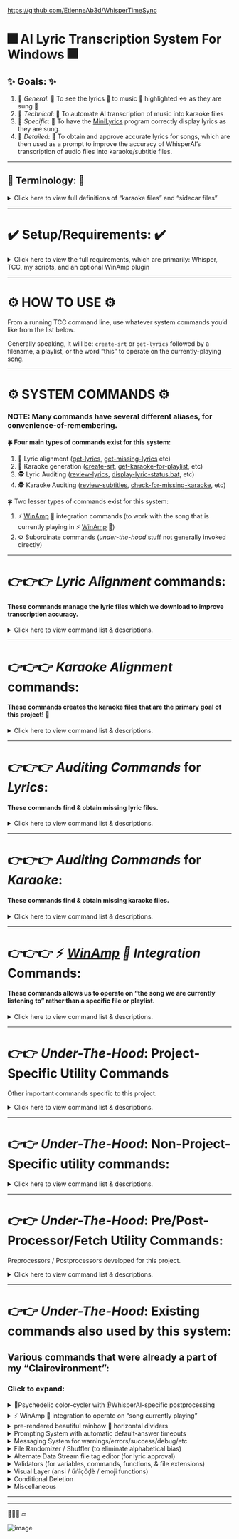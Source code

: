https://github.com/EtienneAb3d/WhisperTimeSync



# 🎆 AI Lyric Transcription System For Windows 🎆

## ✨ Goals: ✨

  1. 🥅 *General*: 🥅 To see the lyrics 📄 to music 🎵 highlighted ↔ as they are sung 🎤
  1. 🥅 *Technical*: 🥅 To automate AI transcription of music into karaoke files
  1. 🥅 *Specific*: 🥅 To have the [MiniLyrics](https://minilyrics.en.softonic.com/) program correctly display lyrics as they are sung.
  1. 🥅 *Detailed*: 🥅 To obtain and approve accurate lyrics for songs, which are then used as a prompt to improve the accuracy of WhisperAI’s transcription of audio files into karaoke/subtitle files.

-----------------------------------------------------------------------------------------------------------------------------------------------

## 📓 Terminology: 📓

<details><summary>Click here to view full definitions of “karaoke files” and “sidecar files”</summary>  

&nbsp;

📑 *Karaoke Files*: 📑 We generally call both ```SRT files``` and ```LRC files``` “karaoke files”, which is a colloquial shorthand for “files capable of displaying the lyrics *as* they are sung”. This system generates ```SRT``` files, but includes a batch converter that converts ```SRT``` to ```LRC```.

&nbsp;

🏎 *Sidecar Files*: 🏎 A file of the *same* name, but *different* extension.

For example, ```filename.mp3``` might have a sidecar file named ```filename.txt```, which would typically be lyrics for a song, and a sidecar file named ```filename.jpg```, which would typically be the cover art to the song.  

Another example is when a program like ```whatever.exe``` has a ```whatever.ini`` *INI file* for its settings; That *INI* file is a sidecar file the *EXE* file. 


😢 *Lyriclessness*: This meaning is specific to this project: Lyriclessness is a state in which a song’s lyrics cannot be found on the internet. At this point of giving up on our lyrics search, we can “approve” the lyriclessness state to mark our task as complete.


</details>

-----------------------------------------------------------------------------------------------------------------------------------------------

# ✔️ Setup/Requirements: ✔️

<details><summary>Click here to view the full requirements, which are primarily: Whisper, TCC, my scripts, and an optional WinAmp plugin</summary>  
  
  &nbsp; 
  
1. 👂 The [latest Faster-Whisper-XXL binaries](https://github.com/Purfview/whisper-standalone-win/releases/tag/Faster-Whisper-XXL)

    - The command ``faster-whisper-xxl.exe`` — our AI transriber — must be in your ```path```.

&nbsp;    

2. 💻 [JPSoft’s TakeCommand (TCC) command-line v31+](https://jpsoft.com/all-downloads/all-downloads.html).  
    - Install TCC:
        - either from [JPSoft.com](https://jpsoft.com/all-downloads/all-downloads.html)
        - or via *WinGet* with the command: ```winget install JPSoft.tcmd```
          - No *WinGet*? Install it in *PowerShell* with the command ```Add-AppxPackage -Path "https://aka.ms/getwinget"``` 
          - or with command ```Add-AppxPackage -RegisterByFamilyName -MainPackage Microsoft.DesktopAppInstaller_8wekyb3d8bbwe```
    - Make ```c:\TCMD``` point to our [TCC](https://jpsoft.com/all-downloads/all-downloads.html) installation:
      - via the command: ```mklink c:\TCMD "c:\Program Files\TCMD31"``` 
      - The folder ```TCMD31``` may vary depending on what version of [TCC](https://jpsoft.com/all-downloads/all-downloads.html) is current.
    - Update TCC to be compatible with my scripts:
       - Open **TCC/TCMD** 
       - type ```option``` at the command line
       - In the upper-left is a section called *“Special Characters”*
       - Change the separator to “^” (the [caret character](https://en.wikipedia.org/wiki/Caret))
       
&nbsp;

3. 🐍 Python 
    - Install Python Anaconda ... That one specifically. [TODO link this]
    - install the *LyricsGenius* package: 
      - install: ```pip install git+https://github.com/johnwillmr/LyricsGenius.git```
      - upgrade: ```pip install -U lyricsgenius```
      - ensure that ```lyricsgenius``` is in your path and works as a command

&nbsp;

4. 🦪 Perl
    - Install Strawberry Perl [TODO link this]
    - install my Perl libraries
      - ```Unzip perl-sitelib-Clio.zip``` into ```c:\Strawberry\perl\site\lib\Clio```

&nbsp;

5. 🖥 [Windows Terminal](https://jpsoft.com/all-downloads/all-downloads.html).  
    - Needed to support our colorful presentation
    - Will look nonsensical otherwise
    - Install *Windows Terminal*:
      - either from [GitHub](https://github.com/microsoft/terminal/releases/)
      - or via *WinGet* with the command: ```winget install -e --id Microsoft.WindowsTerminal```
      - or from the Microsoft Store
    - Add *TCC* to your *Windows Terminal*:
      - Open up *Windows Terminal*
      - Hit Ctrl-, (yes, control-comma) to go into settings
      - Scroll to the bottom of the left pane and click *Add new profile*
      - Duplicate the PowerShell profile
      - Change the name to “TCC”
      - Change the command line to ```c:\tcmd\tcc.exe```
      - Change the starting directory to ```c:\tcmd```
      - Ensure *Run As Administrator* is turned on. 
      - Go into ```Appearance``` and change the font to *Cascadia Code*, which has the proper [ligature rendering](https://github.com/microsoft/cascadia-code#font-features) that I take advantage of cosmetically.
      

&nbsp;    


6. ⌨️ My full [Clairevironment](https://github.com/ClaireCJS/clairecjs_bat/) (a big ball of stuff which includes this project).
    - Technically you probably only need about 100 of these files.  
    - This folder has it’s own ```sort``` and ```uniq``` executables (from [Cygwin](https://www.cygwin.com)) to ensure consistency
    - To install: 
```
git.exe clone https://github.com/ClaireCJS/clairecjs_bat/
mv BAT-and-UTIL-files-1 c:\bat\
set path=%path%;c:\bat\
copy c:\bat\tcmd.ini.bat c:\tcmd\tcmd.ini
copy c:\bat\tcstart.bat  c:\tcmd\tcstart.bat
copy c:\bat\alias.lst    c:\tcmd\alias.lst
```

&nbsp;

7. 💻 Certain environment variables should be defined
    - ```%EDITOR%``` should be set to your text editor command (i.e. ```set editor=editplus.exe```)
    - ```%LYRICS%``` should be set to your lyrics repository   (i.e. ```set lyrics=c:\lyrics\```)

&nbsp;

8. 📂 Filename requirements: Don’t have any audio files with percents or carets in them!
    - Unicode characters should be fine
    - Emoji   characters should be fine, but may be risky
    - DON’T USE “```%```” (the percent character)! It’s technically not even valid, but Windows allows it. Use the unicode ```％``` instead!
    - DON’T USE “```^```” (the [caret character](https://en.wikipedia.org/wiki/Caret))!  Sorry!  Caret is my personal command separator. Spent a lot of time making this system work with caret-filenames, and it mostly does, but with some errant error messages. In the end, I recommend not using carets in music collection filenames. I was using them to represent exponents in quirky song titles that have mathematical equations in their title, such as those by *Type O Negative* and *Man Or Astro Man?*.  It turns out that the superscript characters ¹²³⁴⁵⁶⁷⁸⁹⁰ are easier to live with... Use ```²``` instead of ```^2``` to represent the mathematical concept of “squared”.
    

&nbsp;

7. 📜 Recommended: As mentioned earlier, to use the “local lyric repository search” functionality, you must set an environment variable named ```LYRICS``` to point to your lyric repository.  For example, ```set LYRICS=c:\lyrics```.
This is a repository of saved lyrics, possibly from years of past [MiniLyrics](https://minilyrics.en.softonic.com/)/[EvilLyrics](https://www.evillabs.sk/evillyrics/) use.   
The structure of the repository is assumed to be subfolders for the 1ˢᵗ letter of the artist, with filenames that are “*Artist* - *Title*.txt”, for example ```c:\Lyrics\M\Metallica - Enter Sandman.txt```, with the possibility of apostrophes being substituted into underscores. 

&nbsp;

8. ☯️ Optional: For [automatic cleanup](../BAT-and-UTIL-files-1/clean-up-AI-transcription-trash-files) of leftover AI files across an entire computer:
    - Always be running  the ```Everything``` service, which comes with TakeCommand ([TCC](https://jpsoft.com/all-downloads/all-downloads.html))
    - Use ```start-everything.bat``` or ```start EVERYTHING.EXE -startup``` to start it, if it doesn’t start automatically. 
    - ```clean-up-AI-transcription-trash-files``` is the command to clean up our trash.  Insert it into your startup/autoexec.bat equivalent and this system won’t leave any trash anywhere.

&nbsp;

9. ⚡️ Optional: For 🦙 *[WinAmp](https://forums.winamp.com/forum/winamp/winamp-discussion/306661-winamp-5-666-released-build-3516)* 🦙 integration:
    - Install the [WinampNowPlayingToFile plugin](https://github.com/Aldaviva/WinampNowPlayingToFile)
    - Configure the [WinampNowPlayingToFile plugin](https://github.com/Aldaviva/WinampNowPlayingToFile) so that the 2ⁿᵈ line of its output file is the full filename of the currently playing song. 
    - This allows instant no-resource any-computer access to the location of which song file is currently playing in [WinAmp](https://forums.winamp.com/forum/winamp/winamp-discussion/306661-winamp-5-666-released-build-3516), allowing us to have commands that operate on “whatever song we are currently listening to” from any computer in the household. 🦙
      - Currently doesn’t work if the music is paused, but a future update to the WinAmpNowPlayingToFile plugin is headed down the pipeline

&nbsp;

10. Optional: To speed up the workflow, pre-download lyrics for your entire music collection before even starting to look at individual albums/songs.  
    - Start with: [predownload-all-lyrics-in-all-subfolders.bat](../BAT-and-UTIL-files-1/predownload-all-lyrics-in-all-subfolders.bat), which runs [predownload-lyrics-here.bat](../BAT-and-UTIL-files-1/predownload-lyrics-here.bat) on random subfolders in a random order.  
    - The predownloader marks files so that they are never retried in pre-download mode ever again. 
    - If you would like to erase those markings, run [reset-genius-search-status-for-all-audio-files.bat](../BAT-and-UTIL-files-1/reset-genius-search-status-for-all-audio-files.bat) in a folder. 
    - If you would like to check your progress, run [report-lyric-and-subtitle-percentage-completion.bat](../BAT-and-UTIL-files-1/report-lyric-and-subtitle-percentage-completion.bat)

</details>

-----------------------------------------------------------------------------------------------------------------------------------------------

# ⚙️ HOW TO USE ⚙️

From a running TCC command line, use whatever system commands you’d like from the list below.

Generally speaking, it will be: ```create-srt``` or ```get-lyrics``` followed by a filename, a playlist, or the word “this” to operate on the currently-playing song.


-----------------------------------------------------------------------------------------------------------------------------------------------


# ⚙️ SYSTEM COMMANDS ⚙️

### NOTE: Many commands have several different aliases, for convenience-of-remembering.

#### 🍀 Four main types of commands exist for this system:

  1. 🎤️ Lyric alignment  ([get-lyrics](../BAT-and-UTIL-files-1/get-lyrics.bat),  [get-missing-lyrics](../BAT-and-UTIL-files-1/check-for-missing-lyrics.bat) etc)
  1. 🧏 Karaoke generation  ([create-srt](../BAT-and-UTIL-files-1/create-srt-from-file.bat), [get-karaoke-for-playlist](../BAT-and-UTIL-files-1/get-karaoke-for-playlist.bat), etc)
  1. 🕵 Lyric   Auditing ([review-lyrics](../BAT-and-UTIL-files-1/review-files.bat), [display-lyric-status.bat](../BAT-and-UTIL-files-1/display-lyric-status.bat), etc)
  1. 🕵 Karaoke Auditing ([review-subtitles](../BAT-and-UTIL-files-1/review-subtitles.bat), [check-for-missing-karaoke](../BAT-and-UTIL-files-1/check-for-missing-karaoke.bat), etc)
  
🍀 Two lesser types of commands exist for this system:

  1. ⚡ [WinAmp](https://forums.winamp.com/forum/winamp/winamp-discussion/306661-winamp-5-666-released-build-3516) 🦙 integration commands (to work with the song that is currently playing in ⚡️ [WinAmp](https://forums.winamp.com/forum/winamp/winamp-discussion/306661-winamp-5-666-released-build-3516) 🦙)
  1. ⚙️ Subordinate commands (*under-the-hood* stuff not generally invoked directly)

-----------------------------------------------------------------------------------------------------------------------------------------------

# 👉👉👉 *Lyric Alignment* commands:

#### These commands manage the lyric files which we download to improve transcription accuracy.


<details><summary>Click here to view command list & descriptions.</summary>  

### 🌟 [get-lyrics {*songfile* | *playlist* / “this”} / get-lyrics-for-file {*songfile*} / get-lyrics-for-song {*songfile*} / get-lyrics-via-multiple-sources {*songfile*}](../BAT-and-UTIL-files-1/get-lyrics-via-multiple-sources.bat):

Obtains the lyrics for a song file, a playlist, or the currently playing song. 
- transcriptions work **much** better with lyrics
- checks local sidecar files for pre-existing lyric files
- checks local lyrics/MiniLyrics/EvilLyrics repository for pre-existing lyric files
- searches Genius for lyrics
- gives option to hand-edit artist/track name if lyrics are not find
- gives option to Google lyrics if all else fails
- gives an option to hand-edit lyrics after download
- can approve lyrics for later use (to concentrate your focus ONLY on lyrics, since karaoke can be generated automatically when the approved lyric file is found)
- can approve lyric*less*ness “give up” on a lyric search (to allow aforementioned automatic AI-generation to happen even though no lyrics were found, and to prevent us from searching for lyrics a 2ⁿᵈ time at a later date)
- lyrics are processed (for example, the apostrophe conversion of changing ```'``` into ```’```)
- lyrics are filtered (spam and unrelated text that follows common patterns are removed)


### 🌟 [get-lyrics-for-currently-playing-song](../BAT-and-UTIL-files-1/get-lyrics-for-currently-playing-song.bat):

If 🦙 *[WinAmp](https://forums.winamp.com/forum/winamp/winamp-discussion/306661-winamp-5-666-released-build-3516)* 🦙 integration is enabled, get lyrics for *the song currently being played*.


### 🌟 [get-missing-lyrics-here.bat](../BAT-and-UTIL-files-1/check-for-missing-lyrics-here.bat) / [get-missing-lyrics](../BAT-and-UTIL-files-1/check-for-missing-lyrics-here.bat) / [gmlh](../BAT-and-UTIL-files-1/check-for-missing-lyrics-here.bat) / [gml](../BAT-and-UTIL-files-1/check-for-missing-lyrics-here.bat):

Gets lyrics for all the files *in the current folder* that do not have *approved* lyric files.
(Uses [check-for-missing-lyrics.bat](../BAT-and-UTIL-files-1/check-for-missing-lyrics.bat).)


### 🌟 [get-lyrics-for-playlist.bat](../BAT-and-UTIL-files-1/get-lyrics-for-playlist.bat) {limit}:

Gets lyrics for all the files *in a playlist* that do not have *approved* lyric files, in random order to avoid alphabetical bias. Can specify an optional *limit*  so that it stops after finding a few.   (Uses [check-for-missing-lyrics.bat](../BAT-and-UTIL-files-1/check-for-missing-lyrics.bat))


### 🌟 cmt / gmt / [create-txt-lyrics-from-karaoke-files.bat](../BAT-and-UTIL-files-1create-txt-lyrics-from-karaoke-files.bat.bat):
create-txt-lyrics-from-karaoke-files.bat

In the current folder, convert all karaoke sidecar files into text sidecar files (unless they already exist).
That is: If an MP3/FLAC has a corresponding LRC/SRT but not TXT version, convert the LRC/SRT to TXT.

It’s good to prep your entire collection with this, by running it in every folder of your music collection. Do this by going to the base folder of your music collection and running: ```global /i create-txt-lyrics-from-karaoke-files.bat```

###
TODO: predownload-all-lyrics-in-all-subfolders.bat

Runs an initial pass of downloading lyrics in a completely unattended fashion, for later review

###
TODO: review-all-lyrics-in-all-subfolders.bat

Randomly walks a folder tree, obtaining/reviewing lyrics, with the intent of approving lyrics for later automatic AI transcription.  
(It is reviewing lyrics in the case of predownload-all-lyrics-in-all-subfolders.bat having already downloaded some lyrics. And it is obtaining lyrics in the case of those lyrics not existing or not being sufficient.)

###
TODO: If you would like to check your progress, run [report-lyric-and-subtitle-percentage-completion.bat](../BAT-and-UTIL-files-1/report-lyric-and-subtitle-percentage-completion.bat). It does generate a log file (```lyric-subtitle-compliance.log```) if you are curious to track your progress over time.


</details>

-----------------------------------------------------------------------------------------------------------------------------------------------


# 👉👉👉 *Karaoke Alignment* commands:

#### These commands creates the karaoke files that are the primary goal of this project! 🎈

<details><summary>Click here to view command list & descriptions.</summary>  

### 🌟 create-srt {*songfile*} / [create-srt-from-file {*songfile*}](../BAT-and-UTIL-files-1/create-srt-from-file.bat):

**Create karaoke for one audio file.**
Performs the AI transcription process for a single song file.
Run without parameters to see various options, including but not limited to  ```ai``` (skips the lyrics component), ```fast``` (shortens prompt timer lengths), ```force``` (generate it even if it already exists), and ```LyricsApproved``` (consider all lyric files to be *pre-approved* even if not explicitly marked as such).


### 🌟 srtthis / [create-srt-file-for-currently-playing-song.bat](../BAT-and-UTIL-files-1/create-srt-file-for-currently-playing-song.bat):

If 🦙 *[WinAmp](https://forums.winamp.com/forum/winamp/winamp-discussion/306661-winamp-5-666-released-build-3516)* 🦙 integration is enabled, creates karaoke file for *the song currently being played*.

If lyrics (or lyriclessness) are pre-approved, creation is automatic.


### 🌟 cmk / gmk / cmkf / [create-missing-karaoke-files / create-the-missing-karaokes-here](../BAT-and-UTIL-files-1/create-the-missing-karaokes-here.bat):

Create karaoke files for **all songs** *in the current folder* that do not have them
Songs that have pre-approved lyrics go through the process automatically.


### 🌟 ❗TODO❗ [get-karaoke-for-playlist.bat](../BAT-and-UTIL-files-1/get-karaoke-for-playlist.bat):

Create karaoke files for **all songs** *in a playlist* that do not have them — Traverses a playlist, running ```create-SRT``` on every file in the playlist. Files are run in random order, to prevent alphabetical bias, and transcriptions are done automatically if lyrics are pre-approved (or if lyriclessness is pre-approved).


### 🌟 ❗TODO❗ create-karaoke-automatically-from-approved-lyrics.bat {folder to recurse through]:

Create karaoke files for **all songs** in a *folder tree* that do not have them, as long as their lyric file has been previously approved. This is intended so one can spend 100% of time aligning/approving lyrics (i.e. with ```get-lyrics-for-playlist.bat```), then go to bed and run this to generate everything that has pre-approved lyrics, saving the karaoke generation for another time (like when you are asleep). 


### 🌟 [delete-bad-ai-transcriptions](../BAT-and-UTIL-files-1/delete-bad-ai-transcriptions):

Automatically run after creating karaoke files, this searches for bad karaoke transriptions (i.e. WhisperAI failures) & deletes them. There are a few key phrases that Whisper hallucinates. Experience dictates the mere presence of these phrases means the entire transcription is suspect.


### 🌟 [create-SRT-without-lyrics-or-voice-detection-for-an-entire-folder-tree.bat](../BAT-and-UTIL-files-1/create-SRT-without-lyrics-or-voice-detection-for-an-entire-folder-tree.bat):

Rarely used side-utility: Creates karaoke files for **all songs** in a *folder tree* without using lyric files or voice detection (VAD). This is useful for folders of hundreds sound clips and small samples, where you just want to get a lot done without the extra overhead of lyrics and without the extra time delay of loading the VAD model.

</details>

-----------------------------------------------------------------------------------------------------------------------------------------------

# 👉👉👉 *Auditing Commands* for *Lyrics*:

#### These commands find & obtain missing lyric files.

<details><summary>Click here to view command list & descriptions.</summary>  

### 🌟 [review-lyrics / review-all-TXTs / review-TXTs.bat](../BAT-and-UTIL-files-1/review-files.bat):

Reviews all lyric files in current folder, using ```print-with-columns``` to reduce scrolling up.




### 🌟 dlsa / dls / [display-lyric-status.bat](../BAT-and-UTIL-files-1/display-lyric-status.bat) {*lyric_filename* or “all” or “audio” or “*”}:

Displays the lyric/lyriclessness status (approved, unapproved, or unset) for all lyric/audio files in current folder. 

To have this happen automatically when changing into a folder, ```alias cd=call cd-alias.bat```,  then create ```autorun.bat``` in the *base folder* of your music collection, containing the command:
```@if exist *.txt (call display-lyric-status)```
or
```@if exist *.txt;*.mp3;*.flac;*.wav (call display-lyric-status all)```
![image](https://github.com/user-attachments/assets/350dbe7c-5649-40ca-a355-ec73a8e34030)
![image](https://github.com/user-attachments/assets/0ccdebd6-7e26-4a2b-91ee-c3e0cfe9f147)


### 🌟 cfml / cmlf / [check-for-missing-lyrics](../BAT-and-UTIL-files-1/check-for-missing-lyrics.bat):

Displays a list of files in the *current folder* which are missing *approved lyric* files 

(Does not display files that have been pre-approved to be lyricless aka “lyriclessness approved” state)


### 🌟 Lyric Auditor: cpfml / cpmlf / [check-playlist-for-missing-lyrics](../BAT-and-UTIL-files-1/get-playlist-for-missing-lyrics.bat):

Displays a list of files in a *playlist* which are missing *approved lyric* files.

Does not display songs that have been pre-approved to be in “lyriclessness” state. These are songs we’ve given up our search on. (todo: verify through testing that pre-approved lyricless songs do not show up here)

![image](https://github.com/user-attachments/assets/42fb6e4e-2cea-48e1-bbc8-499454c201ae)

### 🌟 [display-lyriclessness-status.bat](../BAT-and-UTIL-files-1/display-lyriclessness-status.bat):

Displays the “lyric*lessness*” status of a songfile. A song is in “lyriclessness approved” state if we have officially given up on our lyric search. The “lyriclessness approved” state allows the AI to transcribe our songs *without* a text file prompt, when running in automatic mode. 

In other words: For our transcribe-while-sleeping process to work with songs we can’t find lyrics for, we need to approve the fact that there will be no lyrics. This displays whether that has been done or not.


### 🌟 [display-lyriclessness-status-for-file.bat](../BAT-and-UTIL-files-1/display-lyriclessness-status-for-file.bat):

Displays the lyric*lessness* status of a song.  This is to track whether we’ve officially given up on our lyric search for a song.  


###
TODO: If you would like to check your progress, run [report-lyric-and-subtitle-percentage-completion.bat](../BAT-and-UTIL-files-1/report-lyric-and-subtitle-percentage-completion.bat). It does generate a log file (```lyric-subtitle-compliance.log```) if you are curious to track your progress over time.


</details>

-----------------------------------------------------------------------------------------------------------------------------------------------

# 👉👉👉 *Auditing Commands* for *Karaoke*:

#### These commands find & obtain missing karaoke files.

<details><summary>Click here to view command list & descriptions.</summary>  

### 🌟 [review-subtitles.bat / review-all-SRTs / review-all-subtitles / review-SRTs / review-LRCs](../BAT-and-UTIL-files-1/review-subtitles.bat):

Reviews all karaoke files in current folder, using ```print-with-columns``` to eliminate most scrolling up.

![image](https://github.com/user-attachments/assets/9b579cf2-ca93-4684-aec5-35df8c793143)


### 🌟 cfmk / [check-for-missing-karaoke](../BAT-and-UTIL-files-1/check-for-missing-karaoke.bat):

Displays a list of files in the *current folder* which are missing *karaoke* files

![image](https://github.com/user-attachments/assets/61e1f155-a798-4668-945a-7d7dd2ac06dc)


### 🌟 convert-playlist-to-only-songs-that-do-not-have-karaoke.bat {playlist} [convert-playlist-to-only-song-that-do-not-have-karaoke.bat](../BAT-and-UTIL-files-1/convert-playlist-to-only-song-that-do-not-have-karaoke.bat):

Creates a new playlist consisting of all the files in the original playlist that do not have karaoke sidecar files.
It then asks if we want to start getting karaoke or lyrics for that playlist.

### 🌟 convert-playlist-to-only-songs-that-do-not-have-lyrics.bat {playlist} [convert-playlist-to-only-song-that-do-not-have-lyrics.bat](../BAT-and-UTIL-files-1/convert-playlist-to-only-song-that-do-not-have-lyrics.bat):

Creates a new playlist consisting of all the files in the original playlist that do not have lyric sidecar files.
Asks if we want to start getting lyrics for that playlist.



</details>

-----------------------------------------------------------------------------------------------------------------------------------------------


# 👉👉👉 ⚡️ *[WinAmp](https://forums.winamp.com/forum/winamp/winamp-discussion/306661-winamp-5-666-released-build-3516) 🦙 Integration* Commands:

#### These commands allows us to operate on “the song we are currently listening to” rather than a specific file or playlist.

<details><summary>Click here to view command list & descriptions.</summary>  

### 🌟 [get-lyrics-for-currently-playing-song ](../BAT-and-UTIL-files-1/get-lyrics-for-currently-playing-song.bat):

Get lyrics for *the song currently being played* in ⚡️ [WinAmp](https://forums.winamp.com/forum/winamp/winamp-discussion/306661-winamp-5-666-released-build-3516) 🦙.


### 🌟 srtthis / [create-srt-file-for-currently-playing-song.bat](../BAT-and-UTIL-files-1/create-srt-file-for-currently-playing-song.bat):

Creates karaoke for *the song currently being played* in ⚡️ [WinAmp](https://forums.winamp.com/forum/winamp/winamp-discussion/306661-winamp-5-666-released-build-3516) 🦙.


### 🌟 Karaoke insertion fudger / MiniLyrics fixer - [eccsrt2lrc2clip.bat](../BAT-and-UTIL-files-1/eccsrt2lrc2clip.bat):

In certain very rare situations, [MiniLyrics](https://minilyrics.en.softonic.com/) does not display new karaoke we create. This is because [MiniLyrics](https://minilyrics.en.softonic.com/) primarily uses LRC instead of SRT, so if an LRC was already there, and you create an SRT, it tends to ignore the SRT,e ven if you delete the LRC. 

When this happens, the SRT must be converted to LRC, copied to the clipboard, and pasted into the [MiniLyrics](https://minilyrics.en.softonic.com/) lyric window manually, so that the data goes wherever it is MiniLyrics is storing it (we don’t know! It’s been out of development for 10+ yrs and is am ysterious product). 

This script handles that by detecting the current song playing, converting it’s SRT to LRC, copying the SRT’s contents to the clipboard, and automatically opening [MiniLyrics](https://minilyrics.en.softonic.com/)’s lyric editor window. 

All the user has to do is paste, then save.

</details>

-----------------------------------------------------------------------------------------------------------------------------------------------

# 👉👉 *Under-The-Hood*: Project-Specific Utility Commands 

Other important commands specific to this project.

<details><summary>Click here to view command list & descriptions.</summary>  

### 🌟 Sidecar-File Auditor [CheckAFilelistForFilesMissingSidecarFilesOfTheProvidedExtension](../BAT-and-UTIL-files-1/check_a_filelist_for_files_missing_sidecar_files_of_the_provided_extensions.py):

A generalized utility that, in our case, is being used to process a playlist to create a new playlist consisting of *ONLY* the songs that do not have karaoke files. This helps us focus our efforts.

EXAMPLE:
```
check_a_filelist_for_files_missing_sidecar_files_of_the_provided_extensions.py PlayList.m3u *.srt;*.lrc ``CreateSRTFileWrite
```
^^^ This example goes through the file ```PlayList.m3u```, checks for all files that do not have karaoke files (i.e. no ```*.srt``` or ```*.lrc``` sidecar file), creates a ```PlayList-without lrc srt.m3u``` consisting of those files.  Bbecause the `````CreateSRTFileWrite``` option was used, it also generates a script to actually create the missing karaoke files.  The ``GetLyricsFileWrite``` option can instead be used to *ONLY* obataining lyrics, and save the karaoke generation for later.

![image](https://github.com/user-attachments/assets/5b368467-b23b-4039-b3df-c4dc85e90ad5)


### 🌟 [approve-lyrics / approve-lyric-file {lyric_file}](../BAT-and-UTIL-files-1/approve-lyric-file.bat) / [disapprove-lyrics / disapprove-lyric-file {lyric_file}](../BAT-and-UTIL-files-1/disapprove-lyric-file.bat):

Marks lyric file with approval/disapproval so that we can pre-approve lyric files in advance of transcription process. Uses [Alternate Data Streams](https://superuser.com/questions/186627/anybody-have-a-legitimate-use-for-alternate-data-streams-in-ntfs) to store approval tags in a database-less, file-less way.

![image](https://github.com/user-attachments/assets/c48e2ed3-c1fb-4760-8ba8-c9accf691178)

### 🌟 [approve-subtitles / approve-subtitle-file {subtitle_file}](../BAT-and-UTIL-files-1/approve-subtitle-file.bat) / [disapprove-subtitles / disapprove-subtitle-file {subtitle_file}](../BAT-and-UTIL-files-1/disapprove-subtitle-file.bat):

Same as above but for karaoke files. Not particularly used by this system.

### 🌟 [approve-lyriclessness / approve-lyriclessness-for-file {audio_file}](../BAT-and-UTIL-files-1/approve-lyriclessness-for-file.bat) / [disapprove-lyriclessness / approve-lyriclessness-for-file {audio_file}](../BAT-and-UTIL-files-1/approve-lyriclessness-for-file.bat) {force}:

**Remember:** The only way to batch transcribe in an unattended fashion (“encode while you sleep”) is to pre-approve lyric files.

But what if lyrics can’t be found and we still want to proceed with batch encode?  

In that case, we must pre-approve that the *song* is *lyricless* — in a state of “**lyriclessness**” — because there is no lyric file to approve.

This script marks a *song file* with *lyriclessness* approval/disapproval so that we can do that.


&nbsp;

### 🌟 converter: [srt2lrc.py](../BAT-and-UTIL-files-1/srt2lrc.py):

A *batch* SRT-file to LRC-file converter that’s better than all the other ones on the internet. Used by [eccsrt2lrc2clip.bat](../BAT-and-UTIL-files-1/eccsrt2lrc2clip.bat) in the very rare event of [MiniLyrics](https://minilyrics.en.softonic.com/) not properly importing an ```SRT``` file.

### 🌟 converter: [srt2txt.bat](../BAT-and-UTIL-files-1/srt2txt.bat) / [srt2txt.py](../BAT-and-UTIL-files-1/srt2txt.py):

A *single-file* ```SRT``` to ```TXT```. Used when we already have SRT files for a song (say, from a download), and *really* want a TXT version of the lyrics. Configurable thresholds for joining subtitle lines together into 1 text line (if they are really close together in time, i.e. under ≈0.5 seconds), or for adding a blank line between lyrics (if the subtitles are really far in time from each other, i.e. over ≈3 seconds)

### 🌟 converter: [lrc2txt.bat](../BAT-and-UTIL-files-1/lrc2txt.bat)/ [lrc2txt.py](../BAT-and-UTIL-files-1/lrc2txt.py):

A *single-file* ```LRC``` to ```TXT```. Used when we already have SRT files for a song (say, from a download), and *really* want a TXT version of the lyrics. Correctly converts lines that are a timestamp with no text to blank lines in the output file.


</details>

-----------------------------------------------------------------------------------------------------------------------------------------------

# 👉👉 *Under-The-Hood*: Non-Project-Specific utility commands:

<details><summary>Click here to view command list & descriptions.</summary>  

### 🌟 [print_with_columns.py](../BAT-and-UTIL-files-1/print_with_columns.py) / [newspaper.bat](../BAT-and-UTIL-files-1/newspaper.bat):

Created to review lyrics & karaoke for this project without the interruption of having to scroll up!

Displays text in column (“newspaper”) format with columns.
A useful replacement for the ```type``` command.


### 🌟 [google.py](../BAT-and-UTIL-files-1/google.py):

Invokes a google search in primary browser, all while properly preserving the quotes given at the command line. 
Way harder to do than it should be.

### 🌟 [insert-before-each-line.py](../BAT-and-UTIL-files-1/insert-before-each-line.py) / [insert-after-each-line.py](../BAT-and-UTIL-files-1/insert-after-each-line.py):

Inserts text before/after each line of STDIN. Used for script generation.   
Put ```{{{{QUOTE}}}}``` in the argument to turn it into a quote mark in the final output.
![image](https://github.com/user-attachments/assets/e3423665-783c-45e2-b275-7837d93d5ad9)

### 🌟 [lyric-postprocessor.pl](../BAT-and-UTIL-files-1/lyric-postprocessor.pl):

Downloaded lyrics postprocessor. Cleans up non-lyric trash that inevitably creeps into these.
Add ```-1``` option to squish lyrics into a single line for use in AI prompts.
Add ```-0``` option to not [default].

</details>

-----------------------------------------------------------------------------------------------------------------------------------------------


# 👉👉 *Under-The-Hood*: Pre/Post-Processor/Fetch Utility Commands:

Preprocessors / Postprocessors developed for this project.

<details><summary>Click here to view command list & descriptions.</summary>  

### 🌟 [get-lyrics-with-lyricsgenius-json-processor.pl](../BAT-and-UTIL-files-1/get-lyrics-with-lyricsgenius-json-processor.pl):

The lyric downloader we use for Genius saves lyrics as a ```JSON file```. This extracts the actual lyrics from that file, with minimal preprocessing.

### 🌟 [lyric-postprocessor.pl](../BAT-and-UTIL-files-1/lyric-postprocessor.pl):

A lyric postprocessor that removes tons of junk from downloaded lyrics, only shows unique lines (to help fit into WhisperAI’s 224-token prompt limit), and smushes all the lyrics into a single line (for use as a command line option). Started as a spiritual fork of ``uniq``` that doesn’t require file sorting (to avoid using up the 224 max tokens for WhisperAI with repeating lyrics), and grew into full-fledged lyric preprocessor that does much lyric massaging. Including putting a period at the end of each line, which is later removed by our subtitle postprocessor.


### 🌟 [subtitle-postprocessor.pl](../BAT-and-UTIL-files-1/subtitle-postprocessor.pl):

The final subtitle postprocessor—originally called ```remove-period-at-ends-of-lines.pl```—which removes periods from end of each line in a subtitle. It preserves the periods at the end of the line if the are for common abbreviations like “Mr.”, “Dr.”, “approx.”, etc

**Rationale:** We add “invisible” periods to the end of each line of lyrics, so that WhisperAI’s ```--sentence``` option is influenced by where lyric posters post the line breaks in their lyrics. It absolutely helped. A lot. Hours were spent determiing this and, and it was obvious from the first [of many] tests.   We then remove these periods (making them “invisible”) afterward, because they are ugly and often not even gramatically correct — just correct for *timing* purposes.  

This also also has some extra karaoke postprocessing functionality slipped in:
    - de-censoring some curse words that WhisperAI censors (suppress this with ```--leave-censorship``` or ```-L```)
    - removing any line that is “A little pause...” “And we are back.”... These are common hallucinations.

</details>

-----------------------------------------------------------------------------------------------------------------------------------------------

# 👉👉 *Under-The-Hood*: Existing commands also used by this system:

## Various commands that were already a part of my “Clairevironment”:

### Click to expand:

<details><summary>🌈Psychedelic color-cycler with 👂WhisperAI-specific postprocessing</summary>  

### 🌟 [copy-move-post.py](../BAT-and-UTIL-files-1/copy-move-post.py):

Inspired by ```glow.com``` in the 1980s DOS era, a cosmetic postprocessor which employs ANSI color-cycling to inbue a psychedelic effect onto text by cycling the colors of the primary text color through the visible spectrum. Originally written to combat “hangxiety” — anxiety over whether your code has hung — by affecting screenoutput without actually generating any “real” output. Then enhanced to postprocess the output to the ```move``` and ```copy``` commands with emoji, color, italics, double-height text for summaries, and more. Finally, enhanced again with explicit postprocessing for WhisperAI’s transcription output.

Uses my [claire_console.py](../BAT-and-UTIL-files-1/clairecjs_utils/claire_console.py) library to achieve the color-cycling.

&nbsp;
</details>

<details><summary>⚡ WinAmp 🦙 integration to operate on “song currently playing”</summary>  

### 🌟 [go-to-currently-playing-song-dir.bat](../BAT-and-UTIL-files-1/go-to-currently-playing-song-dir.bat):

Used in this project for ⚡ [WinAmp](https://forums.winamp.com/forum/winamp/winamp-discussion/306661-winamp-5-666-released-build-3516) 🦙 integration only. Changes current folder to same folder that the song we are listening to is in.  (The change-folder script is actually generated by [edit-currently-playing-attrib.bat](../BAT-and-UTIL-files-1/edit-currently-playing-attrib.bat))

&nbsp;
### 🌟 [edit-currently-playing-attrib-helper.pl](../BAT-and-UTIL-files-1/edit-currently-playing-attrib-helper.pl):

Used in this project for 🦙 *[WinAmp](https://forums.winamp.com/forum/winamp/winamp-discussion/306661-winamp-5-666-released-build-3516)* 🦙 integration only, by ```go-to-currently-playing-song-dir.bat``` to determine the folder of the current song playing. Processes the ```winamp_now_playing.txt``` file generated by the [WinampNowPlayingToFile plugin](https://github.com/Aldaviva/WinampNowPlayingToFile) to determine this information. 
This method was used becuase API calls would limit us to only using this on the same computer that is running [WinAmp](https://forums.winamp.com/forum/winamp/winamp-discussion/306661-winamp-5-666-released-build-3516), and we want to be able to run this from *other* computers in the household, without having to poke through any kind of security. This is a very ad-hoc organic spaghetti script that isn’t at all nice-looking, but was fixedu p a lot in 2024 to branch past all the horribly ugly legacy 2008, 2009, 2012, and 2013 code, which all worked with the [Last.FM](https://www.last.fm/user/ClioCJS) logfile, an approach we have discontinued because it would create a big hassle every time Last.FM updated their logfile format.


&nbsp;
</details>

<details><summary>pre-rendered beautiful rainbow 🌈 horizontal dividers</summary>  

### 🌟 [divider.bat](../BAT-and-UTIL-files-1/display-horizontal-divider.bat):

Pre-rendered [pretty rainbow-ized horizontal dividers](../BAT-and-UTIL-files-1/dividers/) to separate out output into sections.
![image](https://github.com/user-attachments/assets/ca684639-3df9-4f9c-9e82-17af0a5bb320)

&nbsp;
</details>

<details><summary>Prompting System with automatic default-answer timeouts</summary>  

### 🌟 [askYN.bat](../BAT-and-UTIL-files-1/askYN.bat):

The Yes/No prompting system with automatic-default-answer prompt timeouts.
![image](https://github.com/user-attachments/assets/fbff4fcd-f9da-4395-bfa1-bc95b85a7b18)

&nbsp;
</details>

<details><summary>Messaging System for warnings/errors/success/debug/etc</summary>  

### 🌟 [print-message.bat](../BAT-and-UTIL-files-1/print-message.bat):

The messaging system (used by [warning.bat](../BAT-and-UTIL-files-1/warning.bat), [debug.bat](../BAT-and-UTIL-files-1/debug.bat), [error.bat](../BAT-and-UTIL-files-1/error.bat), [fatal_error.bat](../BAT-and-UTIL-files-1/fatalerror.bat), [success.bat](../BAT-and-UTIL-files-1/success.bat), [celebration.bat](../BAT-and-UTIL-files-1/celebration.bat), [important.bat](../BAT-and-UTIL-files-1/important.bat), [important_less.bat](../BAT-and-UTIL-files-1/important_less.bat), [advice](../BAT-and-UTIL-files-1/advice.bat), [unimportant](../BAT-and-UTIL-files-1/unimportant.bat), etc)

![image](https://github.com/user-attachments/assets/a3335d4e-9359-4584-a4ba-2a306907cb30)

&nbsp;
</details>

<details><summary>File Randomizer / Shuffler (to eliminate alphabetical bias)</summary>  

### 🌟 [randomize-file.pl](../BAT-and-UTIL-files-1/randomize-file.pl.bat):

Scrambles the lines of STDIN.  One could think of it as shuffling/randomizing a playlist/filelist.  Used to do things in random orders.
![image](https://github.com/user-attachments/assets/e64933d7-c8e9-4b9c-a128-1bd40bc53116)

&nbsp;
</details>

<details><summary>Alternate Data Stream file tag editor (for lyric approval)</summary>  

### 🌟 [add-ADS-tag-to-file.bat](../BAT-and-UTIL-files-1/add-ADS-tag-to-file.bat) / [remove-ADS-tag-from-file.bat](../BAT-and-UTIL-files-1/remove-ADS-tag-from-file.bat) / [display-ADS-tag-from-file.bat](../BAT-and-UTIL-files-1/display-ADS-tag-from-file.bat):

Commands for displaying tags, and for adding/removing tags to files using [Alternate Data Streams](https://superuser.com/questions/186627/anybody-have-a-legitimate-use-for-alternate-data-streams-in-ntfs). Used for lyric [dis]approval.
![image](https://github.com/user-attachments/assets/d21f1af0-b2bf-479c-940f-7f62252ef6ce)

&nbsp;
</details>





<details><summary>Validators (for variables, commands, functions, & file extensions)</summary>  

### 🌟 [validate-environment-variables {list of env-var names}](../BAT-and-UTIL-files-1/validate-environment-variable.bat):

Validates whether environment variables (and the files they point to!) exist.
![image](https://github.com/user-attachments/assets/837b847e-9562-4adf-a981-1ad67497b2f7)

### 🌟 [validate-in-path {list of commands}](../BAT-and-UTIL-files-1/validate-in-path.bat):

Validates whether commands (be they internal, alias, or not) are in the path
![image](https://github.com/user-attachments/assets/e05721d4-617c-456e-ab35-19b6b81be036)

### 🌟 [validate-is-extension {filename} {list of extensions}](../BAT-and-UTIL-files-1/validate-is-extension.bat):

Validates whether a file has an acceptable file extension.  
![image](https://github.com/user-attachments/assets/36358ff3-f956-444e-b106-dc7014ee9e7d)

### 🌟 [validate-is-function {list of functions}](../BAT-and-UTIL-files-1/validate-function.bat):

Validates whether a TCC user %@function is defined or not
![image](https://github.com/user-attachments/assets/b877db1e-d797-4f26-b36e-f83f57933469)

&nbsp;

</details>









<details><summary>Visual Layer (ansi / űńîçőḑѐ / emoji functions)</summary>  

### 🌟 [bigecho.bat](../BAT-and-UTIL-files-1/bigecho.bat):

Echos text in double-height (using VT100 double-height ANSI codes). Requires ```set-ansi```.
![image](https://github.com/user-attachments/assets/9cde5587-3033-4fb1-917a-2a82986c6fa8)

### 🌟 [set-ansi.bat](../BAT-and-UTIL-files-1/set-ansi.bat):

Sets envirionment variables (or user functions) for all the ansi codes we know to exist, as well as for our messaging system ([print-message.bat](../BAT-and-UTIL-files-1/print-message.bat)). Read the VT100 and VT220 manuals all the way through for this.

### 🌟 [set-emojis.bat](../BAT-and-UTIL-files-1/set-emojis.bat):

Sets all the emoji we care to set, using the [emoji.env](../BAT-and-UTIL-files-1/emoji.env) file to add new emoji.

### 🌟 [fast_cat.exe](../BAT-and-UTIL-files-1/cat_fast.exe):

Version of ```cat.exe``` deemed to be the fastest. I have several versions of the unix ```cat``` command, but this is the one I use for speediness. Piping things to ```fast_cat``` or ```cat_fast``` fixes ANSI rendering errors and is a required step for modern color rendering if you use [TCC](https://jpsoft.com/all-downloads/all-downloads.html) in conjunction with Windows Terminal.


&nbsp;

</details>



<details><summary>Conditional Deletion</summary>  


### 🌟 [delete-zero-byte-files.bat](../BAT-and-UTIL-files-1/delete-zero-byte-files.bat) {filemask}:

Deletes all 0-byte files matching a filemask. Removes 0-byte files to save us having to check EVERY file for non-zero-ness.
![image](https://github.com/user-attachments/assets/d77d8e9c-af57-42f6-95b8-4dc94205c370)

### 🌟 [del-if-exists.bat](../BAT-and-UTIL-files-1/del-if-exists.bat):

Delete a file, but only if it exists.

![image](https://github.com/user-attachments/assets/cad43e13-7a44-4a70-89ec-fc1304ecfab8)

&nbsp;

</details>



<details><summary>Miscellaneous</summary>  


### 🌟 [environm.bat](../BAT-and-UTIL-files-1/environm.bat):

An absolute mess, but this is the command line initialization script that is run every time our command line is opened. Most anything I create won’t work without this being run.


### 🌟 [run-piped-input-as-bat.bat](../BAT-and-UTIL-files-1/run-piped-input-as-bat.bat):

Receives piped input and runs it as if it were typed to the command line. Dangerous stuff!


### 🌟 [change-single-quotes-to-double-apostrophes.py](../BAT-and-UTIL-files-1/change-single-quotes-to-double-apostrophes.py):

Changes single quotes (```"```) into double-apostrophes (```''```). 
Quote conversion offloaded into python script to avoid command-line complications with varoius quote symbols.
![image](https://github.com/user-attachments/assets/64a42984-11c3-4207-99db-502f8f1b169a)

&nbsp;

### 🌟 [mp3index.bat](../BAT-and-UTIL-files-1/mp3index.bat):

Prints a list of all audio files (mp3, flac, wav, etc).
Technically should be called “```audio_file_index.bat```”. 
![image](https://github.com/user-attachments/assets/7a1262a5-66bf-445d-b611-cd936035b93b)
&nbsp;

</details>


-----------------------------------------------------------------------------------------------------------------------------------------------
-----------------------------------------------------------------------------------------------------------------------------------------------


🏁🏁🏁 🔚 

![image](https://github.com/user-attachments/assets/9abdb1a5-c50a-424c-b151-144046fedd93)



